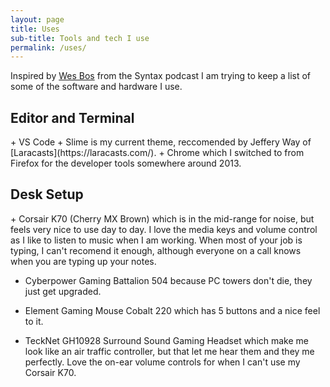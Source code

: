```yaml
---
layout: page
title: Uses
sub-title: Tools and tech I use
permalink: /uses/
---
```

Inspired by [Wes Bos](https://wesbos.com) from the Syntax podcast I am trying to keep a list of some of the software and hardware I use.

<h2 class="u-h2">Editor and Terminal</h2>
+ VS Code
+ Slime is my current theme, reccomended by Jeffery Way of [Laracasts](https://laracasts.com/).
+ Chrome which I switched to from Firefox for the developer tools somewhere around 2013.

<h2 class="u-h2">Desk Setup</h2>
+ Corsair K70 (Cherry MX Brown) which is in the mid-range for noise, but feels very nice to use day to day. I love the media keys and volume control as I like to listen to music when I am working. When most of your job is typing, I can't recomend it enough, although everyone on a call knows when you are typing up your notes.
  
+ Cyberpower Gaming Battalion 504 because PC towers don't die, they just get upgraded.
  
+ Element Gaming Mouse Cobalt 220 which has 5 buttons and a nice feel to it.
  
+ TeckNet GH10928 Surround Sound Gaming Headset which make me look like an air traffic controller, but that let me hear them and they me perfectly. Love the on-ear volume controls for when I can't use my Corsair K70.